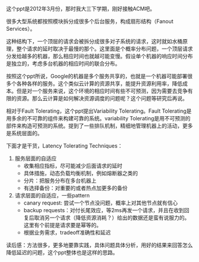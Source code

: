
这个ppt是2012年3月份，那时我大三下学期，刚好接触ACM吧。

很多大型系统都按照模块拆分成很多个后台服务，构成扇形结构（Fanout Services）。

这种结构下，一个顶层的请求会被拆分成很多对子系统的请求，这时就如水桶原理，整个请求的延时取决于最慢的那个。这里面是个概率分布问题，一个顶层请求分发给越多的机器，那么相应时间也就越可能变慢。假设单个机器的响应时间分布是独立的，考虑多台机器的相应时间的联合分布。

按照这个ppt所说，Google的机器是多个服务共享的，也就是一个机器可能部署很多个各种各样的服务。这个类似云计算的资源共享，能提升资源利用率，降低成本。但是对一个服务来说，这个环境的相应时间有些不可预测，因为需要去竞争有限的资源。那么云计算是如何解决资源调度的问题呢？这个问题等研究后再说。

相对于Fault Tolerating，这个ppt提出Variability Tolerating。Fault Tolerating是用多余的不可靠的组件来构建可靠的系统。variability Tolerating是用不可预测的部件来构造可预测的系统。提到了一些排队机制，精细地管理机器上的活动，更多是系统层面的。

下面才是干货，Latency Tolerating Techniques：
1. 服务层面的自适应
   - 收集相应指标，尽可能减少后面请求的延时
   - 具体措施，动态负载均衡机制，例如熔断器之类的
   - 分片：把服务分布在多台机器上
   - 有选择备份：对重要的或者热点加更多的备份
2. 请求层面的自适应，一些pattern
   - canary request: 尝试一个节点没问题，概率上对其他节点就有信心
   - backup requests：对付长尾效应，等2ms再发一个请求，并且在收到回复后取消另一个请求（降低资源消耗？）给出的数据还是蛮有说服力的。这里有个前提是请求要是幂等的。
   - 根据业务需求，tradeoff准确性和延迟

读后感：方法很多，更多地要靠实践，具体问题具体分析，用好的结果来回答怎么降低延迟的问题，这个ppt整体也是这样的思路。


